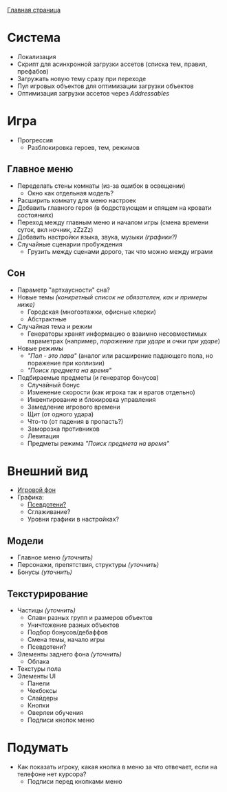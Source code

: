 [Главная страница](README.md)

# Система

- Локализация
- Скрипт для асинхронной загрузки ассетов (списка тем, правил, префабов)
- Загружать новую тему сразу при переходе
- Пул игровых объектов для оптимизации загрузки объектов
- Оптимизация загрузки ассетов через *Addressables*

# Игра

- Прогрессия
  - Разблокировка героев, тем, режимов

## Главное меню

- Переделать стены комнаты (из-за ошибок в освещении)
  - Окно как отдельная модель?
- Расширить комнату для меню настроек
- Добавить главного героя (в бодрствующем и спящем на кровати состояниях)
- Переход между главным меню и началом игры (смена времени суток, вкл ночник, zZzZz)
- Добавить настройки языка, звука, музыки *(графики?)*
- Случайные сценарии пробуждения
  - Грузить между сценами дорого, так что можно между играми

## Сон

- Параметр "артхаусности" сна?
- Новые темы *(конкретный список не обязателен, как и примеры ниже)*
  - Городская (многоэтажки, офисные клерки)
  - Абстрактные
- Случайная тема и режим
  - Генераторы хранят информацию о взаимно несовместимых параметрах (например, *поражение при ударе* и *очки при ударе*)
- Новые режимы
  - *"Пол - это лава"* (аналог или расширение падающего пола, но поражение при коллизии)
  - *"Поиск предмета на время"*
- Подбираемые предметы (и генератор бонусов)
  - Случайный бонус
  - Изменение скорости (как игрока так и врагов отдельно)
  - Инвентирование и блокировка управления
  - Замедление игрового времени
  - Щит (от одного удара)
  - Что-то (от падения в пропасть?)
  - Заморозка противников
  - Левитация
  - Предметы режима *"Поиск предмета на время"*

# Внешний вид

- [Игровой фон](#gamebg)
- Графика:
  - [Псевдотени?](#blobshadows)
  - Сглаживание?
  - Уровни графики в настройках?

## Модели

- Главное меню *(уточнить)*
- Персонажи, препятствия, структуры *(уточнить)*
- Бонусы *(уточнить)*

## Текстурирование

- Частицы *(уточнить)*
  - Спавн разных групп и размеров объектов
  - Уничтожение разных объектов
  - Подбор бонусов/дебаффов
  - Смена темы, начало игры
  - <a name = "blobshadows">Псевдотени?</a>
- <a name = "gamebg">Элементы заднего фона *(уточнить)*</a>
  - Облака
- Текстуры пола
- Элементы UI
  - Панели
  - Чекбоксы
  - Слайдеры
  - Кнопки
  - Оверлеи обучения
  - Подписи кнопок меню

# Подумать

- Как показать игроку, какая кнопка в меню за что отвечает, если на телефоне нет курсора?
  - Подписи перед кнопками меню
